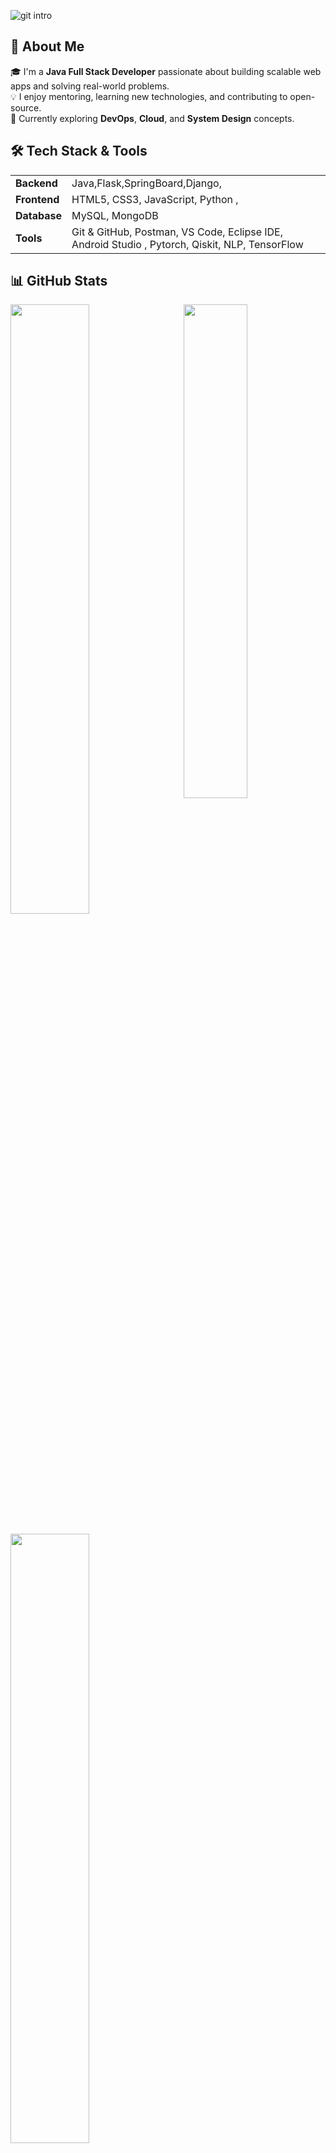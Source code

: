 ![git intro](https://github.com/user-attachments/assets/2e5718fa-79c7-4059-a2f8-fc9b15ec59c7)
## 🚀 About Me

🎓 I'm a **Java Full Stack Developer** passionate about building scalable web apps and solving real-world problems.  
💡 I enjoy mentoring, learning new technologies, and contributing to open-source.  
🌱 Currently exploring **DevOps**, **Cloud**, and **System Design** concepts.

## 🛠️ Tech Stack & Tools

<table>
  <tr>
    <td><strong>Backend</strong></td>
    <td>Java,Flask,SpringBoard,Django,</td>
  </tr>
  <tr>
    <td><strong>Frontend</strong></td>
    <td>HTML5, CSS3, JavaScript, Python ,</td>
  </tr>
  <tr>
    <td><strong>Database</strong></td>
    <td>MySQL, MongoDB</td>
  </tr>
  <tr>
    <td><strong>Tools</strong></td>
    <td>Git & GitHub, Postman, VS Code, Eclipse IDE, Android Studio , Pytorch, Qiskit, NLP, TensorFlow </td>
  </tr>
</table>

## 📊 GitHub Stats
<a href="https://github.com/MIDID"><img align="right" width="45%" src="https://github-readme-stats.vercel.app/api/top-langs/?username=MIDID&theme=tokyonight&hide_border=true"></a>
<a href="https://github.com/MIDID"><img width="50%" src="https://github-profile-summary-cards.vercel.app/api/cards/profile-details?username=MIDID&theme=tokyonight&hide_border=true"></a>
<br />
<br />
<a href="https://github.com/MIDID"><img width="50%" src="https://github-readme-streak-stats.herokuapp.com/?user=MIDID&theme=tokyonight&hide_border=true"></a>
<br>
<br>
<br>
<p align="left"> <img src="https://komarev.com/ghpvc/?username=MIDID&label=Profile%20views&color=0e75b6&style=flat" alt="MIDID" /> </p>
